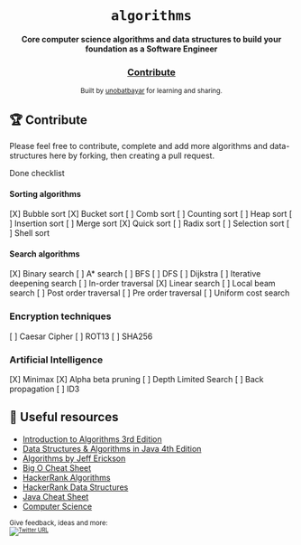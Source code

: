 <div align="center">
  <h1><code>algorithms</code></h1>

  <strong>Core computer science algorithms and data structures to build your foundation as a Software Engineer</strong>

<h3>
    <a href="https://github.com/unobatbayar/algorithms/pull/new/master">Contribute</a>
  </h3>

  <sub> Built by <a href="https://www.twitter.com/unobatbayar">unobatbayar</a> for learning and sharing.  </sub>
</div>

## 🏆 Contribute
Please feel free to contribute, complete and add more algorithms and data-structures here by forking, then creating a pull request. 

Done checklist
#### Sorting algorithms
[X] Bubble sort
[X] Bucket sort 
[ ] Comb sort
[ ] Counting sort
[ ] Heap sort
[ ] Insertion sort
[ ] Merge sort
[X] Quick sort
[ ] Radix sort
[ ] Selection sort
[ ] Shell sort

#### Search algorithms
[X] Binary search
[ ] A* search
[ ] BFS 
[ ] DFS
[ ] Dijkstra
[ ] Iterative deepening search 
[ ] In-order traversal
[X] Linear search
[ ] Local beam search
[ ] Post order traversal
[ ] Pre order traversal
[ ] Uniform cost search

### Encryption techniques
[ ] Caesar Cipher
[ ] ROT13
[ ] SHA256

### Artificial Intelligence
[X] Minimax
[X] Alpha beta pruning
[ ] Depth Limited Search
[ ] Back propagation
[ ] ID3



## 🎁 Useful resources
 - [Introduction to Algorithms 3rd Edition](https://edutechlearners.com/download/Introduction_to_algorithms-3rd%20Edition.pdf)
 - [Data Structures &  Algorithms in Java 4th Edition](https://enos.itcollege.ee/~jpoial/algorithms/GT/Data%20Structures%20and%20Algorithms%20in%20Java%20Fourth%20Edition.pdf)
 - [Algorithms by Jeff Erickson](http://jeffe.cs.illinois.edu/teaching/algorithms/book/Algorithms-JeffE.pdf)
 - [Big O Cheat Sheet](https://www.bigocheatsheet.com/)
 - [HackerRank Algorithms](https://www.hackerrank.com/domains/algorithms)
 - [HackerRank Data Structures](https://www.hackerrank.com/domains/data-structures)
 - [Java Cheat Sheet](https://introcs.cs.princeton.edu/java/11cheatsheet/)
 - [Computer Science](https://introcs.cs.princeton.edu/java/cs//)




<sub>Give feedback, ideas and more: <br> <sub> 
[![Twitter URL](https://img.shields.io/twitter/url/https/twitter.com/unobatbayar.svg?style=social&label=Follow%20%40unobatbayar)](https://twitter.com/unobatbayar)
